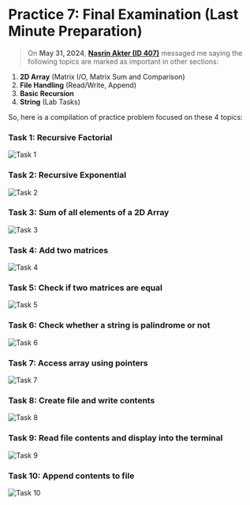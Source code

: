 # Practice 7: Final Examination (Last Minute Preparation)

> On **May 31, 2024**, [**Nasrin Akter (ID 407)**][1] messaged me saying the following topics are marked as important in other sections:

1. **2D Array** (Matrix I/O, Matrix Sum and Comparison)
2. **File Handling** (Read/Write, Append)
3. **Basic Recursion**
4. **String** (Lab Tasks)

So, here is a compilation of practice problem focused on these 4 topics:

### Task 1: Recursive Factorial

![Task 1](./preview-01.png)

### Task 2: Recursive Exponential

![Task 2](./preview-02.png)

### Task 3: Sum of all elements of a 2D Array

![Task 3](./preview-03.png)

### Task 4: Add two matrices

![Task 4](./preview-04.png)

### Task 5: Check if two matrices are equal

![Task 5](./preview-05.png)

### Task 6: Check whether a string is palindrome or not

![Task 6](./preview-06.png)

### Task 7: Access array using pointers

![Task 7](./preview-07.png)

### Task 8: Create file and write contents

![Task 8](./preview-08.png)

### Task 9: Read file contents and display into the terminal

![Task 9](./preview-09.png)

### Task 10: Append contents to file

![Task 10](./preview-10.png)

[1]: https://www.facebook.com/profile.php?id=100083296789987
